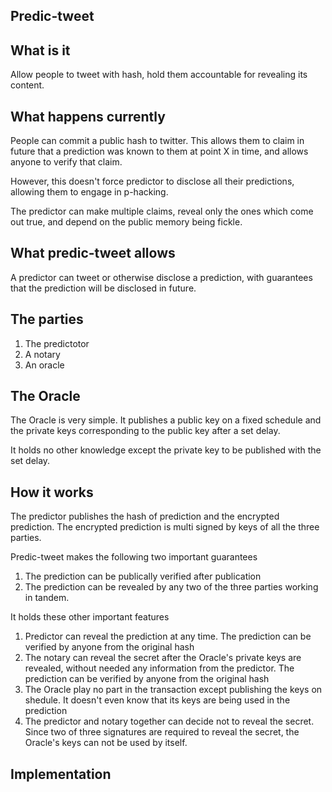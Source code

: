 ## Predic-tweet

What is it
---------------

Allow people to tweet with hash, hold them accountable for revealing its content.

What happens currently
----------------------------


People can commit a public hash to twitter. This allows them to claim in future that a prediction was known to them at point X in time, and allows anyone to verify that claim.

However, this doesn't force predictor to disclose all their predictions, allowing them to engage in p-hacking. 

The predictor can make multiple claims, reveal only the ones which come out true, and depend on the public memory being fickle.

What predic-tweet allows
---------------------------


A predictor can tweet or otherwise disclose a prediction, with guarantees that the prediction will be disclosed in future.

The parties
---------------

1. The predictotor
2. A notary
3. An oracle

The Oracle
---------------

The Oracle is very simple. It publishes a public key on a fixed schedule and the private keys corresponding to the public key after a set delay.

It holds no other knowledge except the private key to be published with the set delay.


How it works
---------------

The predictor publishes the hash of prediction and the encrypted prediction. The encrypted prediction is multi signed by keys of all the three parties.

Predic-tweet makes the following two important guarantees

1. The prediction can be publically verified after publication
2. The prediction can be revealed by any two of the three parties working in tandem.

It holds these other important features

1. Predictor can reveal the prediction at any time. The prediction can be verified by anyone from the original hash
2. The notary can reveal the secret after the Oracle's private keys are revealed, without needed any information from the predictor. The prediction can be verified by anyone from the original hash 
3. The Oracle play no part in the transaction except publishing the keys on shedule. It doesn't even know that its keys are being used in the prediction
4. The predictor and notary together can decide not to reveal the secret. Since two of three signatures are required to reveal the secret, the Oracle's keys can not be used by itself.


Implementation
-----------------

